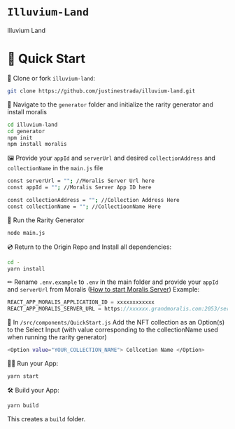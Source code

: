 # `Illuvium-Land`

Illuvium Land

# 🚀 Quick Start

📄 Clone or fork `illuvium-land`:
```sh
git clone https://github.com/justinestrada/illuvium-land.git
```

🔎 Navigate to the `generator` folder and initialize the rarity generator and install moralis
```sh
cd illuvium-land
cd generator
npm init
npm install moralis
```

🖼️ Provide your `appId` and `serverUrl` and desired `collectionAddress` and `collectionName` in the `main.js` file
```sh
const serverUrl = ""; //Moralis Server Url here
const appId = ""; //Moralis Server App ID here

const collectionAddress = ""; //Collection Address Here
const collectionName = ""; //CollectioonName Here
```

🏃 Run the Rarity Generator
```sh
node main.js
```

💿 Return to the Origin Repo and Install all dependencies:
```sh
cd -
yarn install 
```

✏ Rename `.env.example` to `.env` in the main folder and provide your `appId` and `serverUrl` from Moralis ([How to start Moralis Server](https://docs.moralis.io/moralis-server/getting-started/create-a-moralis-server)) 
Example:
```jsx
REACT_APP_MORALIS_APPLICATION_ID = xxxxxxxxxxxx
REACT_APP_MORALIS_SERVER_URL = https://xxxxxx.grandmoralis.com:2053/server
```

🎁 In `/src/components/QuickStart.js` Add the NFT collection as an Option(s) to the Select Input (with value corresponding to the collectionName used when running the rarity generator)
```sh
<Option value="YOUR_COLLECTION_NAME"> Collcetion Name </Option> 
```

🚴‍♂️ Run your App:
```sh
yarn start
```

🛠️ Build your App:
```sh
yarn build
```
This creates a `build` folder.
